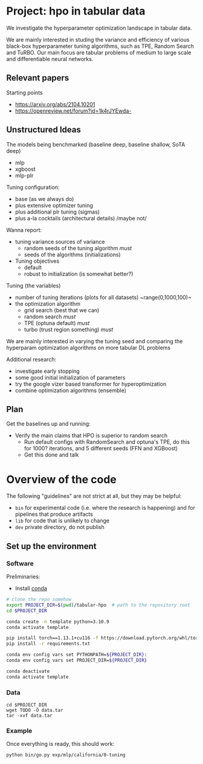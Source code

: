 # Project: hpo in tabular data

We investigate the hyperparameter optimization landscape in tabular data. 

We are mainly interested in studing the variance and efficiency of various black-box hyperparameter tuning algorithms, such as TPE, Random Search and TuRBO. Our main focus are tabular problems of medium to large scale and differentiable neural networks.

## Relevant papers
Starting points
- https://arxiv.org/abs/2104.10201
- https://openreview.net/forum?id=1k4rJYEwda-

## Unstructured Ideas

  The models being benchmarked (baseline deep, baseline shallow, SoTA deep)

  - mlp
  - xgboost
  - mlp-plr

  Tuning configuration:
  - base (as we always do)
  - plus extensive optimizer tuning
  - plus additional plr tuning (sigmas)
  - plus a-la cocktails (architectural details) /maybe not/

  Wanna report:
  - tuning variance
    sources of variance
    - random seeds of the tuning algorithm *must*
    - seeds of the algorithms (initializations)
  - Tuning objectives
    - default
    - robust to initialization (is somewhat better?)

  Tuning (the variables)

  - number of tuning iterations (plots for all datasets) ~range(0,1000,100)~
  - the optimization algorithm
    - grid search (best that we can)
    - random search *must*
    - TPE (optuna default) *must*
    - turbo (trust region something) *must*


  We are mainly interested in varying the tuning seed and comparing the hyperparam optimization algorithms
  on more tabular DL problems

  Additional research:
  - investigate early stopping
  - some good initial initialization of parameters
  - try the google vizer based transformer for hyperoptimization
  - combine optimization algorithms (ensemble)


## Plan

Get the baselines up and running:
- Verify the main claims that HPO is superior to random search
  - Run default configs with RandomSearch and optuna's TPE, do this for 1000? iterations, and 5 different seeds (FFN and XGBoost)
  - Get this done and talk  

# Overview of the code
The following "guidelines" are not strict at all, but they may be helpful:
- `bin` for experimental code (i.e. where the research is happening) and for pipelines that produce artifacts
- `lib` for code that is unlikely to change
- `dev` private directory, do not publish

## Set up the environment

### Software

Preliminaries:
- Install [conda](https://docs.conda.io/en/latest/miniconda.html)

```bash
# clone the repo somehow
export PROJECT_DIR=$(pwd)/tabular-hpo  # path to the repository root
cd $PROJECT_DIR

conda create -n template python=3.10.9
conda activate template

pip install torch==1.13.1+cu116 -f https://download.pytorch.org/whl/torch_stable.html
pip install -r requirements.txt

conda env config vars set PYTHONPATH=${PROJECT_DIR}:
conda env config vars set PROJECT_DIR=${PROJECT_DIR}

conda deactivate
conda activate template
```

### Data

```
cd $PROJECT_DIR
wget TODO -O data.tar
tar -xvf data.tar
```

### Example
Once everything is ready, this should work:

```
python bin/go.py exp/mlp/california/0-tuning
```
